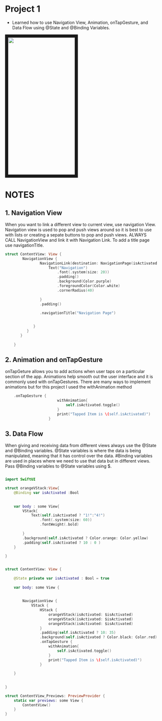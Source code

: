 # Project 1 

* Learned how to use Navigation View, Animation, onTapGesture, and Data Flow using @State and @Binding Variables.

<p align="left">
<img src="https://user-images.githubusercontent.com/66363530/150526152-39075955-e16e-478f-855f-91ecb6a9db64.gif" width="220" height="450" border="10"/>
</p>

# NOTES 
## 1. Navigation View 

When you want to link a different view to current view, use navigation View. Navigation view is used to pop and push views around so it is best to use with lists or creating a sepate buttons to pop and push views. ALWAYS CALL NavigationView and link it with Navigation Link. To add a title page use navigationTitle. 

```Swift
struct ContentView: View {
        NavigationView {
                NavigationLink(destination: NavigationPage(isActivated: $isActivated)) {
                    Text("Navigation")
                        .font(.system(size: 20))
                        .padding()
                        .background(Color.purple)
                        .foregroundColor(Color.white)
                        .cornerRadius(40)
                       
                }
                .padding()
                
                .navigationTitle("Navigation Page")

                
             }
          }
       }
         
    }
```

## 2. Animation and onTapGesture 

onTapGeture allows you to add actions when user taps on a particular section of the app. Animations help smooth out the user interface and it is commonly used with onTapGestures. There are many ways to implement animations but for this project I used the withAnimation method

```Swift
    .onTapGesture {
                        withAnimation{
                            self.isActivated.toggle()
                        }
                        print("Tapped Item is \(self.isActivated)")
                    }
```


## 3. Data Flow 

When giving and receiving data from different views always use the @State and @Binding variables. @State variables is where the data is being manipulated, meaning that it has control over the data. #Binding variables are used in places where we need to use that data but in different views. Pass @Binding variables to @State variables using $. 

```Swift

import SwiftUI

struct orangeVStack:View{
    @Binding var isActivated :Bool
    
    
    var body : some View{
        VStack{
            Text(self.isActivated ? "1!":"4!")
                .font(.system(size: 60))
                .fontWeight(.bold)
            
        }
        .background(self.isActivated ? Color.orange: Color.yellow)
        .padding(self.isActivated ? 10 : 0 )
    }
    
}


struct ContentView: View {
    
    @State private var isActivated : Bool = true
    
    var body: some View {
        
        
        NavigationView {
            VStack {
                HStack {
                    orangeVStack(isActivated: $isActivated)
                    orangeVStack(isActivated: $isActivated)
                    orangeVStack(isActivated: $isActivated)
                }
                .padding(self.isActivated ? 10: 35)
                .background(self.isActivated ? Color.black: Color.red)
                .onTapGesture {
                    withAnimation{
                        self.isActivated.toggle()
                    }
                    print("Tapped Item is \(self.isActivated)")
                }
         
    }
       
    
}

struct ContentView_Previews: PreviewProvider {
    static var previews: some View {
        ContentView()
    }
}

```




